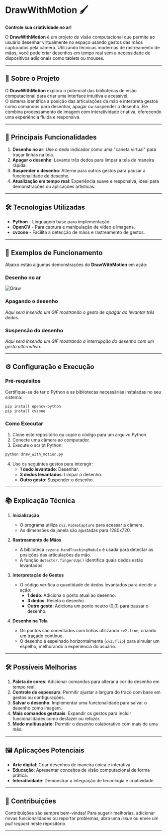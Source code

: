 
# DrawWithMotion 🖌️  
**Controle sua criatividade no ar!**  

O **DrawWithMotion** é um projeto de visão computacional que permite ao usuário desenhar virtualmente no espaço usando gestos das mãos capturados pela câmera. Utilizando técnicas modernas de rastreamento de mãos, você pode criar desenhos em tempo real sem a necessidade de dispositivos adicionais como tablets ou mouses.  

---

## 📖 Sobre o Projeto  
O **DrawWithMotion** explora o potencial das bibliotecas de visão computacional para criar uma interface intuitiva e acessível.  
O sistema identifica a posição das articulações da mão e interpreta gestos como comandos para desenhar, apagar ou suspender o desenho. Ele combina processamento de imagem com interatividade criativa, oferecendo uma experiência fluida e responsiva.  

---

## 🚀 Principais Funcionalidades  

1. **Desenho no ar**: Use o dedo indicador como uma "caneta virtual" para traçar linhas na tela.  
2. **Apagar o desenho**: Levante três dedos para limpar a tela de maneira rápida.  
3. **Suspender o desenho**: Alterne para outros gestos para pausar a funcionalidade de desenho.  
4. **Atualização em tempo real**: Experiência suave e responsiva, ideal para demonstrações ou aplicações artísticas.  

---

## 🛠️ Tecnologias Utilizadas  

- **Python** - Linguagem base para implementação.  
- **OpenCV** - Para captura e manipulação de vídeo e imagens.  
- **cvzone** - Facilita a detecção de mãos e rastreamento de gestos.  

---

## 🎥 Exemplos de Funcionamento  
Abaixo estão algumas demonstrações do **DrawWithMotion** em ação:  

### Desenho no ar  
![Draw](gifs/01.gif)
  

### Apagando o desenho  
*Aqui será inserido um GIF mostrando o gesto de apagar ao levantar três dedos.*  

### Suspensão do desenho  
*Aqui será inserido um GIF mostrando a interrupção do desenho com um gesto alternativo.*  

---

## ⚙️ Configuração e Execução  

### Pré-requisitos  
Certifique-se de ter o Python e as bibliotecas necessárias instaladas no seu sistema:  

```bash
pip install opencv-python
pip install cvzone
```

### Como Executar  

1. Clone este repositório ou copie o código para um arquivo Python.  
2. Conecte uma câmera ao computador.  
3. Execute o script Python:  

```bash
python draw_with_motion.py
```

4. Use os seguintes gestos para interagir:  
   - **1 dedo levantado**: Desenhar.  
   - **3 dedos levantados**: Limpar o desenho.  
   - **Outro gesto**: Suspender o desenho.  

---

## 📚 Explicação Técnica  

1. **Inicialização**  
   - O programa utiliza `cv2.VideoCapture` para acessar a câmera.  
   - As dimensões da janela são ajustadas para 1280x720.  

2. **Rastreamento de Mãos**  
   - A biblioteca `cvzone.HandTrackingModule` é usada para detectar as posições das articulações da mão.  
   - A função `detector.fingersUp()` identifica quais dedos estão levantados.  

3. **Interpretação de Gestos**  
   - O código verifica a quantidade de dedos levantados para decidir a ação:  
     - **1 dedo**: Adiciona o ponto atual ao desenho.  
     - **3 dedos**: Reseta o desenho.  
     - **Outro gesto**: Adiciona um ponto neutro (0,0) para pausar o desenho.  

4. **Desenho na Tela**  
   - Os pontos são conectados com linhas utilizando `cv2.line`, criando um traçado contínuo.  
   - O desenho é espelhado horizontalmente (`cv2.flip`) para simular um espelho, melhorando a experiência do usuário.  

---

## 🛠️ Possíveis Melhorias  

1. **Paleta de cores**: Adicionar comandos para alterar a cor do desenho em tempo real.  
2. **Controle de espessura**: Permitir ajustar a largura do traço com base em gestos ou configurações.  
3. **Salvar o desenho**: Implementar uma funcionalidade para salvar o desenho como imagem.  
4. **Mais comandos gestuais**: Expandir os gestos para incluir funcionalidades como desfazer ou refazer.  
5. **Modo multiusuário**: Permitir o desenho colaborativo com mais de uma mão.  

---

## 🖼️ Aplicações Potenciais  

- **Arte digital**: Criar desenhos de maneira única e interativa.  
- **Educação**: Apresentar conceitos de visão computacional de forma prática.  
- **Interatividade**: Demonstrar a integração de tecnologia e criatividade.  

---

## 🤝 Contribuições  

Contribuições são sempre bem-vindas! Para sugerir melhorias, adicionar novas funcionalidades ou reportar problemas, abra uma _issue_ ou envie um _pull request_ neste repositório.  

--- 

